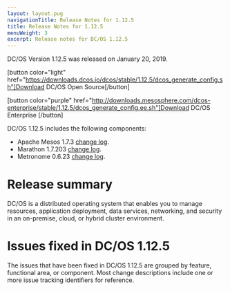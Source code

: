 ```yaml
---
layout: layout.pug
navigationTitle: Release Notes for 1.12.5
title: Release Notes for 1.12.5
menuWeight: 3
excerpt: Release notes for DC/OS 1.12.5
---
```


DC/OS Version 1.12.5 was released on January 20, 2019.

[button color="light" href="https://downloads.dcos.io/dcos/stable/1.12.5/dcos_generate_config.sh"]Download DC/OS Open Source[/button]

[button color="purple" href="http://downloads.mesosphere.com/dcos-enterprise/stable/1.12.5/dcos_generate_config.ee.sh"]Download DC/OS Enterprise [/button]

DC/OS 1.12.5 includes the following components:
- Apache Mesos 1.7.3 [change log](https://github.com/apache/mesos/blob/33a1ba97041f178f8be53cdeb7cbeb7c78b89798/CHANGELOG).
- Marathon 1.7.203 [change log](https://github.com/mesosphere/marathon/blob/9e2a9b579b968a2664df03099b03eaf86ffc7efc/changelog.md).
- Metronome 0.6.23 [change log](https://github.com/dcos/metronome/blob/b8a73dd3cc3c2da035222031ccbbcf5c836ede7b/changelog.md).

# Release summary

DC/OS is a distributed operating system that enables you to manage resources, application deployment, data services, networking, and security in an on-premise, cloud, or hybrid cluster environment. 

# Issues fixed in DC/OS 1.12.5
The issues that have been fixed in DC/OS 1.12.5 are grouped by feature, functional area, or component. Most change descriptions include one or more issue tracking identifiers for reference.

